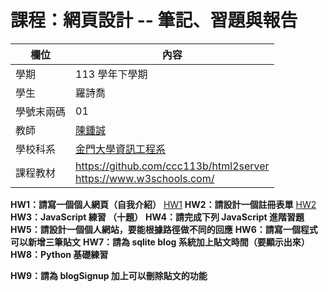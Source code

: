 # 課程：網頁設計 -- 筆記、習題與報告

欄位 | 內容
-----|--------
學期 | 113 學年下學期
學生 |  羅詩喬
學號末兩碼 | 01
教師 | [陳鍾誠](https://www.nqu.edu.tw/educsie/index.php?act=blog&code=list&ids=4)
學校科系 | [金門大學資訊工程系](https://www.nqu.edu.tw/educsie/index.php)
課程教材 | https://github.com/ccc113b/html2server <br/> https://www.w3schools.com/


**HW1：請寫一個個人網頁（自我介紹）**
[HW1](https://github.com/Luo051227/_wp/blob/main/homework/personal)
**HW2：請設計一個註冊表單**
[HW2](https://github.com/Luo051227/_wp/blob/main/homework/form)
**HW3：JavaScript 練習 （十題）**
[](https://github.com/Luo051227/_wp/tree/main/homework/javascript%E7%B7%B4%E7%BF%92)
**HW4：請完成下列 JavaScript 進階習題**
[](https://github.com/Luo051227/_wp/tree/main/homework/JavaScript%20%E9%80%B2%E9%9A%8E%E7%BF%92%E9%A1%8C)
**HW5：請設計一個個人網站，要能根據路徑做不同的回應**
[](https://github.com/Luo051227/_wp/blob/main/homework/web%E6%A0%B9%E6%93%9A%E8%B7%AF%E5%BE%91%E5%81%9A%E4%B8%8D%E5%90%8C%E7%9A%84%E5%9B%9E%E6%87%89)
**HW6：請寫一個程式可以新增三筆貼文**
[](https://github.com/Luo051227/_wp/blob/main/homework/%E4%B8%80%E5%80%8B%E7%A8%8B%E5%BC%8F%E5%8F%AF%E4%BB%A5%E6%96%B0%E5%A2%9E%E4%B8%89%E7%AD%86%E8%B2%BC%E6%96%87)
**HW7：請為 sqlite blog 系統加上貼文時間（要顯示出來）**
[](https://github.com/Luo051227/_wp/tree/main/homework/%E8%AB%8B%E7%82%BA%20sqlite%20blog%20%E7%B3%BB%E7%B5%B1%E5%8A%A0%E4%B8%8A%E8%B2%BC%E6%96%87%E6%99%82%E9%96%93%EF%BC%88%E8%A6%81%E9%A1%AF%E7%A4%BA%E5%87%BA%E4%BE%86%EF%BC%89)
**HW8：Python 基礎練習**

**HW9：請為 blogSignup 加上可以刪除貼文的功能**
